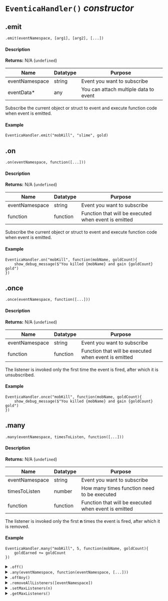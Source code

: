 # `EventicaHandler()` ***constructor***

## .emit

`.emit(eventNamespace, [arg1], [arg2], [...])`

<!-- tabs:start -->

#### **Description**

**Returns:** N/A (`undefined`)

| Name           | Datatype | Purpose                               |
|----------------|----------|---------------------------------------|
| eventNamespace | string   | Event you want to subscribe           |
| eventData*     | any      | You can attach multiple data to event |

Subscribe the current object or struct to event and execute function code when event is emitted.
#### **Example**

```gml
EventicaHandler.emit("mobKill", "slime", gold)
```
<!-- tabs:end -->

## .on

`.on(eventNamespace, function([...]))`

<!-- tabs:start -->

#### **Description**

**Returns:** N/A (`undefined`)

| Name           | Datatype | Purpose                                              |
|----------------|----------|------------------------------------------------------|
| eventNamespace | string   | Event you want to subscribe                          |
| function       | function | Function that will be executed when event is emitted |

Subscribe the current object or struct to event and execute function code when event is emitted.

#### **Example**

```gml
EventicaHandler.on("mobKill", function(mobName, goldCount){
    show_debug_message($"You killed {mobName} and gain {goldCount} gold")
})
```

<!-- tabs:end -->

## .once

`.once(eventNamespace, function([...]))`

<!-- tabs:start -->

#### **Description**

**Returns:** N/A (`undefined`)

| Name           | Datatype | Purpose                                              |
|----------------|----------|------------------------------------------------------|
| eventNamespace | string   | Event you want to subscribe                          |
| function       | function | Function that will be executed when event is emitted |

The listener is invoked only the first time the event is fired, after which it is unsubscribed.

#### **Example**

```gml
EventicaHandler.once("mobKill", function(mobName, goldCount){
    show_debug_message($"You killed {mobName} and gain {goldCount} gold")
})
```

<!-- tabs:end -->

## .many

`.many(eventNamespace, timesToListen, function([...]))`

<!-- tabs:start -->

#### **Description**

**Returns:** N/A (`undefined`)

| Name           | Datatype | Purpose                                              |
|----------------|----------|------------------------------------------------------|
| eventNamespace | string   | Event you want to subscribe                          |
| timesToListen  | number   | How many times function need to be executed          |
| function       | function | Function that will be executed when event is emitted |

The listener is invoked only the first **n** times the event is fired, after which it is removed.

#### **Example**

```gml
EventicaHandler.many("mobKill", 5, function(mobName, goldCount){
    goldEarned += goldCount
})
```

<!-- tabs:end -->







<details><summary><code>.off()</code></summary></details>
<details><summary><code>.any(eventNamespace, function(eventNamespace, [...]))</code></summary></details>
<details><summary><code>.offAny()</code></summary></details>
<details><summary><code>.removeAllListeners([eventNamespace])</code></summary></details>
<details><summary><code>.setMaxListeners(n)</code></summary></details>
<details><summary><code>.getMaxListeners()</code></summary></details>